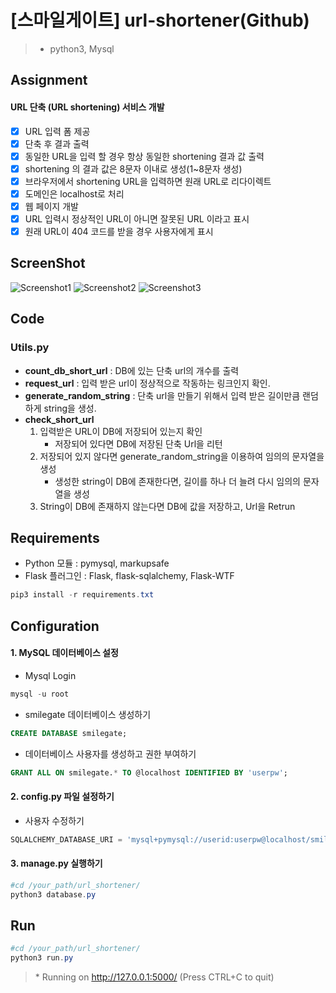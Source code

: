 # [스마일게이트] url-shortener(Github)

> * python3, Mysql

## Assignment
#### URL 단축 (URL shortening) 서비스 개발

- [x] URL 입력 폼 제공
- [x] 단축 후 결과 출력
- [x] 동일한 URL을 입력 할 경우 항상 동일한 shortening 결과 값 출력
- [x] shortening 의 결과 값은 8문자 이내로 생성(1~8문자 생성)
- [x] 브라우저에서 shortening URL을 입력하면 원래 URL로 리다이렉트
- [x] 도메인은 localhost로 처리 
- [x] 웹 페이지 개발
- [x] URL 입력시 정상적인 URL이 아니면 잘못된 URL 이라고 표시
- [x] 원래 URL이 404 코드를 받을 경우 사용자에게 표시

## ScreenShot
![Screenshot1](https://dl.dropbox.com/s/nfed4l5l68p2pg7/screenshot1.png)
![Screenshot2](https://dl.dropbox.com/s/yyybkgebmrlry78/screenshot2.png)
![Screenshot3](https://dl.dropbox.com/s/ffw2dn4be99dl5l/screenshot3.png)
## Code
### Utils.py
* **count_db_short_url** : DB에 있는 단축 url의 개수를 출력
* **request_url** :  입력 받은 url이 정상적으로 작동하는 링크인지 확인.
* **generate\_random\_string** : 단축 url을 만들기 위해서 입력 받은 길이만큼 랜덤하게 string을 생성.
* **check_short_url**
	1. 입력받은 URL이 DB에 저장되어 있는지 확인
		* 저장되어 있다면 DB에 저장된 단축 Url을 리턴
	2. 저장되어 있지 않다면 generate\_random\_string을 이용하여 임의의 문자열을 생성
		* 생성한 string이 DB에 존재한다면, 길이를 하나 더 늘려 다시 임의의 문자열을 생성
	3. String이 DB에 존재하지 않는다면 DB에 값을 저장하고, Url을 Retrun

## Requirements
* Python 모듈 : pymysql, markupsafe
* Flask 플러그인 : Flask, flask-sqlalchemy, Flask-WTF
```powershell
pip3 install -r requirements.txt
```
## Configuration
#### 1. MySQL 데이터베이스 설정
* Mysql Login
```powershell
mysql -u root
```
* smilegate 데이터베이스 생성하기
```sql
CREATE DATABASE smilegate;
```
* 데이터베이스 사용자를 생성하고 권한 부여하기
```sql
GRANT ALL ON smilegate.* TO @localhost IDENTIFIED BY 'userpw';
```
#### 2. config.py 파일 설정하기
* 사용자 수정하기
```python
SQLALCHEMY_DATABASE_URI = 'mysql+pymysql://userid:userpw@localhost/smilegate'
```
#### 3. manage.py 실행하기
```powershell
#cd /your_path/url_shortener/
python3 database.py
```
## Run
```powershell
#cd /your_path/url_shortener/
python3 run.py
```
>  \* Running on http://127.0.0.1:5000/ (Press CTRL+C to quit)
